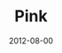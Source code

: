 ---
discogs_id: 3812351
discogs_master_id: 464639
title: Pink
artists: ['Four Tet']
date: 2012-08-00
genre: ['Electronic']
image: Pink-3812351.jpg
label: Text Records
country: UK
styles: ['Techno', 'Deep House', 'Ambient']
video: https://www.youtube.com/watch?v=XIl15v4fWzA
category: Electronic
---